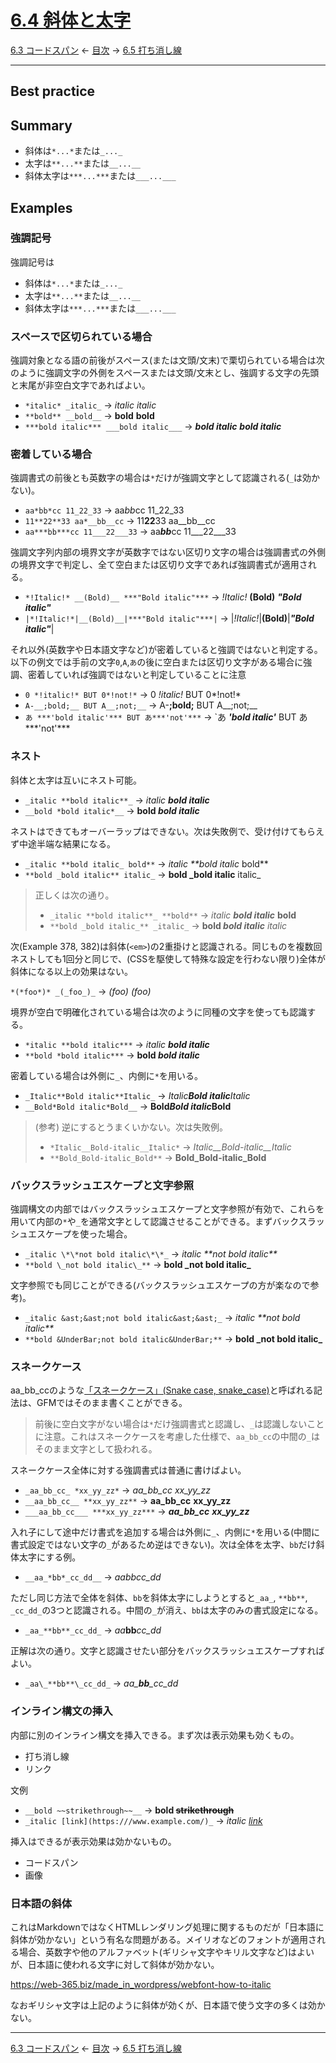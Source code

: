 # [6.4 斜体と太字](https://higuma.github.io/github-markdown-guide/gfm/#emphasis-and-strong-emphasis)

[6.3 コードスパン](code-spans.md)
← [目次](index.md) →
[6.5 打ち消し線](strikethrough-extension.md)

------------------------------------------------------------------------

## Best practice

## Summary

* 斜体は`*...*`または`_..._`
* 太字は`**...**`または`__...__`
* 斜体太字は`***...***`または`___...___`






## Examples

### 強調記号

強調記号は

* 斜体は`*...*`または`_..._`
* 太字は`**...**`または`__...__`
* 斜体太字は`***...***`または`___...___`

### スペースで区切られている場合

強調対象となる語の前後がスペース(または文頭/文末)で栗切られている場合は次のように強調文字の外側をスペースまたは文頭/文末とし、強調する文字の先頭と末尾が非空白文字であればよい。

* `*italic* _italic_` → *italic* _italic_
* `**bold** __bold__` → **bold** __bold__
* `***bold italic*** ___bold italic___` → ***bold italic*** ___bold italic___

### 密着している場合

強調書式の前後とも英数字の場合は`*`だけが強調文字として認識される(`_`は効かない)。

* `aa*bb*cc 11_22_33` → aa*bb*cc 11_22_33
* `11**22**33 aa*__bb__cc` → 11**22**33 aa__bb__cc
* `aa***bb***cc 11___22___33` → aa***bb***cc 11___22___33

強調文字列内部の境界文字が英数字ではない区切り文字の場合は強調書式の外側の境界文字で判定し、全て空白または区切り文字であれば強調書式が適用される。

* `*!Italic!* __(Bold)__ ***"Bold italic"***` → *!Italic!* __(Bold)__ ***"Bold italic"***
* `|*!Italic!*|__(Bold)__|***"Bold italic"***|` → |*!Italic!*|__(Bold)__|***"Bold italic"***|

それ以外(英数字や日本語文字など)が密着していると強調ではないと判定する。以下の例文では手前の文字`0`,`A`,`あ`の後に空白または区切り文字がある場合に強調、密着していれば強調ではないと判定していることに注意

* `0 *!italic!* BUT 0*!not!*` → 0 *!italic!* BUT 0*!not!*
* `A-__;bold;__ BUT A__;not;__` → A-__;bold;__ BUT A__;not;__
* `あ ***'bold italic'*** BUT あ***'not'***` → `あ ***'bold italic'*** BUT あ***'not'***

### ネスト

斜体と太字は互いにネスト可能。

* `_italic **bold italic**_` → _italic **bold italic**_
* `__bold *bold italic*__` → __bold *bold italic*__

ネストはできてもオーバーラップはできない。次は失敗例で、受け付けてもらえず中途半端な結果になる。

* `_italic **bold italic_ bold**` → _italic **bold italic_ bold**
* `**bold _bold italic** italic_` → **bold _bold italic** italic_

> 正しくは次の通り。
> 
> * `_italic **bold italic**_ **bold**` → _italic **bold italic**_ **bold**
> * `**bold _bold italic_** _italic_` → **bold _bold italic_** _italic_


次(Example 378, 382)は斜体(`<em>`)の2重掛けと認識される。同じものを複数回ネストしても1回分と同じで、(CSSを駆使して特殊な設定を行わない限り)全体が斜体になる以上の効果はない。

`*(*foo*)* _(_foo_)_` → *(*foo*)* _(_foo_)_

境界が空白で明確化されている場合は次のように同種の文字を使っても認識する。

* `*italic **bold italic***` → *italic **bold italic***
* `**bold *bold italic***` → **bold *bold italic***

密着している場合は外側に`_`、内側に`*`を用いる。

* `_Italic**Bold italic**Italic_` → _Italic**Bold italic**Italic_
* `__Bold*Bold italic*Bold__` → __Bold*Bold italic*Bold__

> (参考) 逆にするとうまくいかない。次は失敗例。
> 
> * `*Italic__Bold-italic__Italic*` → *Italic__Bold-italic__Italic*
> * `**Bold_Bold-italic_Bold**` → **Bold_Bold-italic_Bold**

### バックスラッシュエスケープと文字参照

強調構文の内部ではバックスラッシュエスケープと文字参照が有効で、これらを用いて内部の`*`や`_`を通常文字として認識させることができる。まずバックスラッシュエスケープを使った場合。

* `_italic \*\*not bold italic\*\*_` → _italic \*\*not bold italic\*\*_
* `**bold \_not bold italic\_**` → **bold \_not bold italic\_**

文字参照でも同じことができる(バックスラッシュエスケープの方が楽なので参考)。

* `_italic &ast;&ast;not bold italic&ast;&ast;_` → _italic &ast;&ast;not bold italic&ast;&ast;_
* `**bold &UnderBar;not bold italic&UnderBar;**` → **bold &UnderBar;not bold italic&UnderBar;**

### スネークケース

aa_bb_ccのような[「スネークケース」(Snake case, snake_case)](https://en.wikipedia.org/wiki/Snake_case)と呼ばれる記法は、GFMではそのまま書くことができる。

> 前後に空白文字がない場合は`*`だけ強調書式と認識し、`_`は認識しないことに注意。これはスネークケースを考慮した仕様で、`aa_bb_cc`の中間の`_`はそのまま文字として扱われる。

スネークケース全体に対する強調書式は普通に書けばよい。

* `_aa_bb_cc_ *xx_yy_zz*` → _aa_bb_cc_ *xx_yy_zz*
* `__aa_bb_cc__ **xx_yy_zz**` → __aa_bb_cc__ **xx_yy_zz**
* `___aa_bb_cc___ ***xx_yy_zz***` → ___aa_bb_cc___ ***xx_yy_zz***

入れ子にして途中だけ書式を追加する場合は外側に`_`、内側に`*`を用いる(中間に書式設定ではない文字の`_`があるため逆はできない)。次は全体を太字、`bb`だけ斜体太字にする例。

* `__aa_*bb*_cc_dd__` → __aa_*bb*_cc_dd__

ただし同じ方法で全体を斜体、`bb`を斜体太字にしようとすると`_aa_`, `**bb**`, `_cc_dd_`の3つと認識される。中間の`_`が消え、`bb`は太字のみの書式設定になる。

* `_aa_**bb**_cc_dd_` → _aa_**bb**_cc_dd_

正解は次の通り。文字と認識させたい部分をバックスラッシュエスケープすればよい。

* `_aa\_**bb**\_cc_dd_` → _aa\_**bb**\_cc_dd_

### インライン構文の挿入

内部に別のインライン構文を挿入できる。まず次は表示効果も効くもの。

* 打ち消し線
* リンク

文例

* `__bold ~~strikethrough~~__` → __bold ~~strikethrough~~__
* `_italic [link](https:///www.example.com/)_` → _italic [link](https:///www.example.com/)_

挿入はできるが表示効果は効かないもの。

* コードスパン
* 画像

### 日本語の斜体

これはMarkdownではなくHTMLレンダリング処理に関するものだが「日本語に斜体が効かない」という有名な問題がある。メイリオなどのフォントが適用される場合、英数字や他のアルファベット(ギリシャ文字やキリル文字など)はよいが、日本語に使われる文字に対して斜体が効かない。

https://web-365.biz/made_in_wordpress/webfont-how-to-italic

なおギリシャ文字は上記のように斜体が効くが、日本語で使う文字の多くは効かない。

------------------------------------------------------------------------

[6.3 コードスパン](code-spans.md)
← [目次](index.md) →
[6.5 打ち消し線](strikethrough-extension.md)
